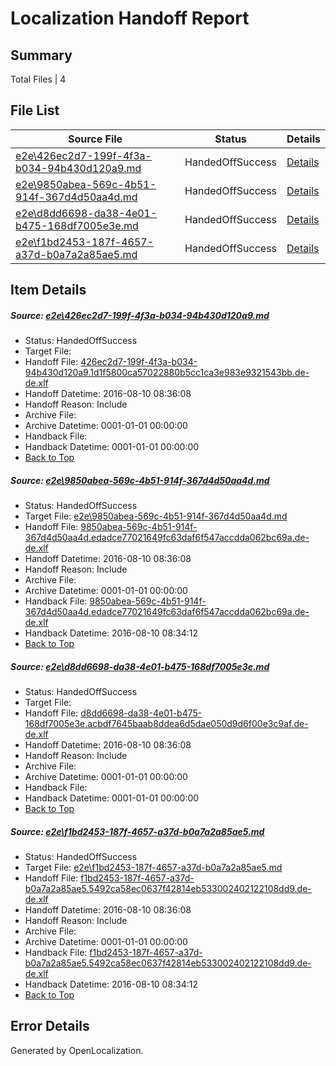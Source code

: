 # <a name='report-top'></a> Localization Handoff Report

## Summary
 Total Files | 4

## File List
 Source File | Status | Details 
 ----------- | ------ | ------- 
 [e2e\426ec2d7-199f-4f3a-b034-94b430d120a9.md](https://github.com/OpenLocalizationTestOrg/oltest/blob/733584e91780b4d49602ad4630148d5ee133e59d/e2e/426ec2d7-199f-4f3a-b034-94b430d120a9.md) | HandedOffSuccess | [Details](#6cf8ab123d6259d4339d15a082ebde8dacf780543)
 [e2e\9850abea-569c-4b51-914f-367d4d50aa4d.md](https://github.com/OpenLocalizationTestOrg/oltest/blob/81fb396b49dcdbb360156efc815d7b5222f9fba6/e2e/9850abea-569c-4b51-914f-367d4d50aa4d.md) | HandedOffSuccess | [Details](#178fe2ff9f1907ee1b6ecaaf468bab174f696dbf4)
 [e2e\d8dd6698-da38-4e01-b475-168df7005e3e.md](https://github.com/OpenLocalizationTestOrg/oltest/blob/733584e91780b4d49602ad4630148d5ee133e59d/e2e/d8dd6698-da38-4e01-b475-168df7005e3e.md) | HandedOffSuccess | [Details](#a089001efd635dd6b906606addb579482fa2a1535)
 [e2e\f1bd2453-187f-4657-a37d-b0a7a2a85ae5.md](https://github.com/OpenLocalizationTestOrg/oltest/blob/81fb396b49dcdbb360156efc815d7b5222f9fba6/e2e/f1bd2453-187f-4657-a37d-b0a7a2a85ae5.md) | HandedOffSuccess | [Details](#baac00e5b126099215da2e7a683eed7b9306b16a6)

## Item Details
##### <a name='6cf8ab123d6259d4339d15a082ebde8dacf780543'></a> Source: [e2e\426ec2d7-199f-4f3a-b034-94b430d120a9.md](https://github.com/OpenLocalizationTestOrg/oltest/blob/733584e91780b4d49602ad4630148d5ee133e59d/e2e/426ec2d7-199f-4f3a-b034-94b430d120a9.md)
* Status: HandedOffSuccess
* Target File: 
* Handoff File: [426ec2d7-199f-4f3a-b034-94b430d120a9.1d1f5800ca57022880b5cc1ca3e983e9321543bb.de-de.xlf](https://github.com/OpenLocalizationTestOrg/olhandoff-e2e/blob/8f08f58b4c36d6d916e19fca2113c5913876a3c5/ol-handoff/OpenLocalizationTestOrg/ol-test-dede/ci/low/426ec2d7-199f-4f3a-b034-94b430d120a9.1d1f5800ca57022880b5cc1ca3e983e9321543bb.de-de.xlf)
* Handoff Datetime: 2016-08-10 08:36:08
* Handoff Reason: Include
* Archive File: 
* Archive Datetime: 0001-01-01 00:00:00
* Handback File: 
* Handback Datetime: 0001-01-01 00:00:00
* [Back to Top](#report-top)

##### <a name='178fe2ff9f1907ee1b6ecaaf468bab174f696dbf4'></a> Source: [e2e\9850abea-569c-4b51-914f-367d4d50aa4d.md](https://github.com/OpenLocalizationTestOrg/oltest/blob/81fb396b49dcdbb360156efc815d7b5222f9fba6/e2e/9850abea-569c-4b51-914f-367d4d50aa4d.md)
* Status: HandedOffSuccess
* Target File: [e2e\9850abea-569c-4b51-914f-367d4d50aa4d.md](https://github.com/OpenLocalizationTestOrg/ol-test-dede/blob/06b5ff325fb7642cb7d66292141a2cfcc8eea5a4/e2e/9850abea-569c-4b51-914f-367d4d50aa4d.md)
* Handoff File: [9850abea-569c-4b51-914f-367d4d50aa4d.edadce77021649fc63daf6f547accdda062bc69a.de-de.xlf](https://github.com/OpenLocalizationTestOrg/olhandoff-e2e/blob/8f08f58b4c36d6d916e19fca2113c5913876a3c5/ol-handoff/OpenLocalizationTestOrg/ol-test-dede/ci/low/9850abea-569c-4b51-914f-367d4d50aa4d.edadce77021649fc63daf6f547accdda062bc69a.de-de.xlf)
* Handoff Datetime: 2016-08-10 08:36:08
* Handoff Reason: Include
* Archive File: 
* Archive Datetime: 0001-01-01 00:00:00
* Handback File: [9850abea-569c-4b51-914f-367d4d50aa4d.edadce77021649fc63daf6f547accdda062bc69a.de-de.xlf](https://github.com/OpenLocalizationTestOrg/olhandback-e2e/blob/c9ed62ce49a777bbbef607cfe4062c72336054ad/ol-handback/OpenLocalizationTestOrg/ol-test-dede/ci/high/9850abea-569c-4b51-914f-367d4d50aa4d.edadce77021649fc63daf6f547accdda062bc69a.de-de.xlf)
* Handback Datetime: 2016-08-10 08:34:12
* [Back to Top](#report-top)

##### <a name='a089001efd635dd6b906606addb579482fa2a1535'></a> Source: [e2e\d8dd6698-da38-4e01-b475-168df7005e3e.md](https://github.com/OpenLocalizationTestOrg/oltest/blob/733584e91780b4d49602ad4630148d5ee133e59d/e2e/d8dd6698-da38-4e01-b475-168df7005e3e.md)
* Status: HandedOffSuccess
* Target File: 
* Handoff File: [d8dd6698-da38-4e01-b475-168df7005e3e.acbdf7645baab8ddea6d5dae050d9d6f00e3c9af.de-de.xlf](https://github.com/OpenLocalizationTestOrg/olhandoff-e2e/blob/8f08f58b4c36d6d916e19fca2113c5913876a3c5/ol-handoff/OpenLocalizationTestOrg/ol-test-dede/ci/low/d8dd6698-da38-4e01-b475-168df7005e3e.acbdf7645baab8ddea6d5dae050d9d6f00e3c9af.de-de.xlf)
* Handoff Datetime: 2016-08-10 08:36:08
* Handoff Reason: Include
* Archive File: 
* Archive Datetime: 0001-01-01 00:00:00
* Handback File: 
* Handback Datetime: 0001-01-01 00:00:00
* [Back to Top](#report-top)

##### <a name='baac00e5b126099215da2e7a683eed7b9306b16a6'></a> Source: [e2e\f1bd2453-187f-4657-a37d-b0a7a2a85ae5.md](https://github.com/OpenLocalizationTestOrg/oltest/blob/81fb396b49dcdbb360156efc815d7b5222f9fba6/e2e/f1bd2453-187f-4657-a37d-b0a7a2a85ae5.md)
* Status: HandedOffSuccess
* Target File: [e2e\f1bd2453-187f-4657-a37d-b0a7a2a85ae5.md](https://github.com/OpenLocalizationTestOrg/ol-test-dede/blob/06b5ff325fb7642cb7d66292141a2cfcc8eea5a4/e2e/f1bd2453-187f-4657-a37d-b0a7a2a85ae5.md)
* Handoff File: [f1bd2453-187f-4657-a37d-b0a7a2a85ae5.5492ca58ec0637f42814eb533002402122108dd9.de-de.xlf](https://github.com/OpenLocalizationTestOrg/olhandoff-e2e/blob/8f08f58b4c36d6d916e19fca2113c5913876a3c5/ol-handoff/OpenLocalizationTestOrg/ol-test-dede/ci/low/f1bd2453-187f-4657-a37d-b0a7a2a85ae5.5492ca58ec0637f42814eb533002402122108dd9.de-de.xlf)
* Handoff Datetime: 2016-08-10 08:36:08
* Handoff Reason: Include
* Archive File: 
* Archive Datetime: 0001-01-01 00:00:00
* Handback File: [f1bd2453-187f-4657-a37d-b0a7a2a85ae5.5492ca58ec0637f42814eb533002402122108dd9.de-de.xlf](https://github.com/OpenLocalizationTestOrg/olhandback-e2e/blob/c9ed62ce49a777bbbef607cfe4062c72336054ad/ol-handback/OpenLocalizationTestOrg/ol-test-dede/ci/high/f1bd2453-187f-4657-a37d-b0a7a2a85ae5.5492ca58ec0637f42814eb533002402122108dd9.de-de.xlf)
* Handback Datetime: 2016-08-10 08:34:12
* [Back to Top](#report-top)


## Error Details

Generated by OpenLocalization.
